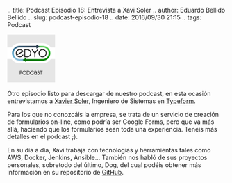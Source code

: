 .. title: Podcast Episodio 18: Entrevista a Xavi Soler
.. author: Eduardo Bellido Bellido
.. slug: podcast-episodio-18
.. date: 2016/09/30 21:15
.. tags: Podcast

<img src='/images/edyo-podcast.png' alt='Amazon Web Services' class='align-right' height='110' width='110'/>

Otro episodio listo para descargar de nuestro podcast, en esta ocasión entrevistamos a [Xavier Soler](http://xavisb.com), Ingeniero de Sistemas en [Typeform](https://www.typeform.com). 

<!-- TEASER_END -->

Para los que no conozcáis la empresa, se trata de un servicio de creación de formularios on-line, como podría ser Google Forms, pero que va más allá, haciendo que los formularios sean toda una experiencia. Tenéis más detalles en el podcast ;).

En su día a día, Xavi trabaja con tecnologías y herramientas tales como AWS, Docker, Jenkins, Ansible... También nos habló de sus proyectos personales, sobretodo del último, Dog, del cual podéis obtener más información en su repositorio de [GitHub](https://github.com/dogtools/dog).
